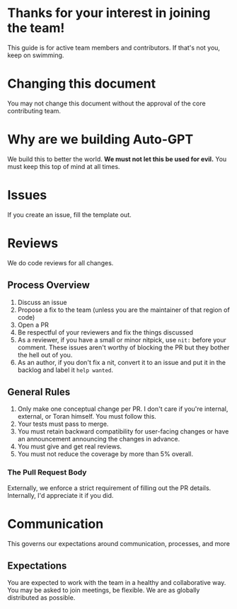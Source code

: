 # Thanks for your interest in joining the team!

This guide is for active team members and contributors.
If that's not you, keep on swimming.

# Changing this document

You may not change this document without the approval of the core contributing team.

# Why are we building Auto-GPT

We build this to better the world. **We must not let this be used for evil.** You must keep this top of mind at all times.

# Issues

If you create an issue, fill the template out. 

# Reviews

We do code reviews for all changes. 

## Process Overview

1. Discuss an issue
1. Propose a fix to the team (unless you are the maintainer of that region of code)
1. Open a PR
1. Be respectful of your reviewers and fix the things discussed
1. As a reviewer, if you have a small or minor nitpick, use `nit:` before your comment. These issues aren't worthy of blocking the PR but they bother the hell out of you.
1. As an author, if you don't fix a nit, convert it to an issue and put it in the backlog and label it `help wanted`.

## General Rules

1. Only make one conceptual change per PR. I don't care if you're internal, external, or Toran himself. You must follow this.
1. Your tests must pass to merge.
1. You must retain backward compatibility for user-facing changes or have an announcement announcing the changes in advance.
1. You must give and get real reviews. 
1. You must not reduce the coverage by more than 5% overall.

### The Pull Request Body

Externally, we enforce a strict requirement of filling out the PR details. 
Internally, I'd appreciate it if you did. 

# Communication

This governs our expectations around communication, processes, and more

## Expectations 

You are expected to work with the team in a healthy and collaborative way.
You may be asked to join meetings, be flexible. We are as globally distributed as possible.

# 